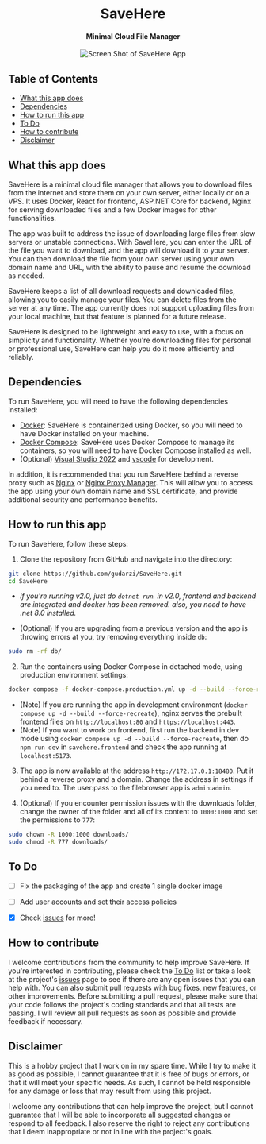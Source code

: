 <div align="center">
  <h1>SaveHere</h1>
  <h4>Minimal Cloud File Manager</h4>
  <img src="https://github.com/gudarzi/SaveHere/assets/30085894/22ca2996-1b04-4913-a9f5-e37cd1d75fa8" alt="Screen Shot of SaveHere App">
</div>


## Table of Contents

- [What this app does](#what-this-app-does)
- [Dependencies](#dependencies)
- [How to run this app](#how-to-run-this-app)
- [To Do](#to-do)
- [How to contribute](#how-to-contribute)
- [Disclaimer](#disclaimer)

## What this app does

SaveHere is a minimal cloud file manager that allows you to download files from the internet and store them on your own server, either locally or on a VPS. It uses Docker, React for frontend, ASP.NET Core for backend, Nginx for serving downloaded files and a few Docker images for other functionalities.

The app was built to address the issue of downloading large files from slow servers or unstable connections. With SaveHere, you can enter the URL of the file you want to download, and the app will download it to your server. You can then download the file from your own server using your own domain name and URL, with the ability to pause and resume the download as needed.

SaveHere keeps a list of all download requests and downloaded files, allowing you to easily manage your files. You can delete files from the server at any time. The app currently does not support uploading files from your local machine, but that feature is planned for a future release.

SaveHere is designed to be lightweight and easy to use, with a focus on simplicity and functionality. Whether you're downloading files for personal or professional use, SaveHere can help you do it more efficiently and reliably.


## Dependencies

To run SaveHere, you will need to have the following dependencies installed:

* [Docker](https://docs.docker.com/get-docker/): SaveHere is containerized using Docker, so you will need to have Docker installed on your machine.
* [Docker Compose](https://docs.docker.com/compose/install/): SaveHere uses Docker Compose to manage its containers, so you will need to have Docker Compose installed as well.
* (Optional) [Visual Studio 2022](https://visualstudio.microsoft.com/vs/) and [vscode](https://code.visualstudio.com/) for development.

In addition, it is recommended that you run SaveHere behind a reverse proxy such as [Nginx](https://nginx.org/) or [Nginx Proxy Manager](https://nginxproxymanager.com/). This will allow you to access the app using your own domain name and SSL certificate, and provide additional security and performance benefits.


## How to run this app

To run SaveHere, follow these steps:

1. Clone the repository from GitHub and navigate into the directory:
```bash
git clone https://github.com/gudarzi/SaveHere.git
cd SaveHere
```

- _if you're running v2.0, just do `dotnet run`. in v2.0, frontend and backend are integrated and docker has been removed. also, you need to have .net 8.0 installed._

- (Optional) If you are upgrading from a previous version and the app is throwing errors at you, try removing everything inside `db`:
```bash
sudo rm -rf db/
```

2. Run the containers using Docker Compose in detached mode, using production environment settings:
```bash
docker compose -f docker-compose.production.yml up -d --build --force-recreate
```

- (Note) If you are running the app in development environment (`docker compose up -d --build --force-recreate`), nginx serves the prebuilt frontend files on `http://localhost:80` and `https://localhost:443`.
- (Note) If you want to work on frontend, first run the backend in dev mode using `docker compose up -d --build --force-recreate`, then do `npm run dev` in `savehere.frontend` and check the app running at `localhost:5173`.

3. The app is now available at the address `http://172.17.0.1:18480`. Put it behind a reverse proxy and a domain. Change the address in settings if you need to. The user:pass to the filebrowser app is `admin`:`admin`.

6. (Optional) If you encounter permission issues with the downloads folder, change the owner of the folder and all of its content to `1000:1000` and set the permissions to `777`:
```bash
sudo chown -R 1000:1000 downloads/
sudo chmod -R 777 downloads/
```


## To Do
- [ ] Fix the packaging of the app and create 1 single docker image
- [ ] Add user accounts and set their access policies
- [x] Check [issues](https://github.com/gudarzi/SaveHere/issues) for more!


## How to contribute

I welcome contributions from the community to help improve SaveHere. If you're interested in contributing, please check the [To Do](#to-do) list or take a look at the project's [issues](https://github.com/gudarzi/SaveHere/issues) page to see if there are any open issues that you can help with. You can also submit pull requests with bug fixes, new features, or other improvements. Before submitting a pull request, please make sure that your code follows the project's coding standards and that all tests are passing. I will review all pull requests as soon as possible and provide feedback if necessary.


## Disclaimer

This is a hobby project that I work on in my spare time. While I try to make it as good as possible, I cannot guarantee that it is free of bugs or errors, or that it will meet your specific needs. As such, I cannot be held responsible for any damage or loss that may result from using this project.

I welcome any contributions that can help improve the project, but I cannot guarantee that I will be able to incorporate all suggested changes or respond to all feedback. I also reserve the right to reject any contributions that I deem inappropriate or not in line with the project's goals.

